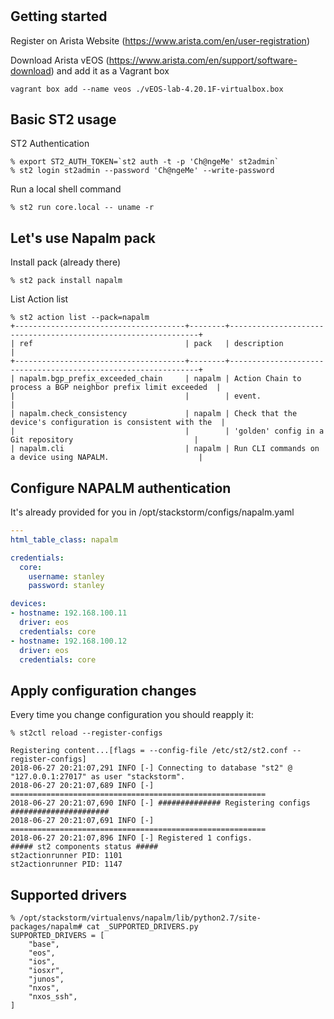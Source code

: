 #

## Getting started

Register on Arista Website (https://www.arista.com/en/user-registration)

Download Arista vEOS (https://www.arista.com/en/support/software-download) and add it as a Vagrant box
```
vagrant box add --name veos ./vEOS-lab-4.20.1F-virtualbox.box
```

## Basic ST2 usage

ST2 Authentication
```
% export ST2_AUTH_TOKEN=`st2 auth -t -p 'Ch@ngeMe' st2admin`
% st2 login st2admin --password 'Ch@ngeMe' --write-password
```

Run a local shell command
```
% st2 run core.local -- uname -r
```

## Let's use Napalm pack

Install pack (already there)
```
% st2 pack install napalm
```

List Action list
```
% st2 action list --pack=napalm
+--------------------------------------+--------+---------------------------------------------------------------+
| ref                                  | pack   | description                                                   |
+--------------------------------------+--------+---------------------------------------------------------------+
| napalm.bgp_prefix_exceeded_chain     | napalm | Action Chain to process a BGP neighbor prefix limit exceeded  |
|                                      |        | event.                                                        |
| napalm.check_consistency             | napalm | Check that the device's configuration is consistent with the  |
|                                      |        | 'golden' config in a Git repository                           |
| napalm.cli                           | napalm | Run CLI commands on a device using NAPALM.                    |
```

## Configure NAPALM authentication

It's already provided for you in /opt/stackstorm/configs/napalm.yaml

```yaml
---
html_table_class: napalm

credentials:
  core:
    username: stanley
    password: stanley 

devices:
- hostname: 192.168.100.11
  driver: eos
  credentials: core
- hostname: 192.168.100.12 
  driver: eos 
  credentials: core 
```

## Apply configuration changes

Every time you change configuration you should reapply it:

```
% st2ctl reload --register-configs

Registering content...[flags = --config-file /etc/st2/st2.conf --register-configs]
2018-06-27 20:21:07,291 INFO [-] Connecting to database "st2" @ "127.0.0.1:27017" as user "stackstorm".
2018-06-27 20:21:07,689 INFO [-] =========================================================
2018-06-27 20:21:07,690 INFO [-] ############## Registering configs ######################
2018-06-27 20:21:07,691 INFO [-] =========================================================
2018-06-27 20:21:07,896 INFO [-] Registered 1 configs.
##### st2 components status #####
st2actionrunner PID: 1101
st2actionrunner PID: 1147
```

## Supported drivers

```
% /opt/stackstorm/virtualenvs/napalm/lib/python2.7/site-packages/napalm# cat _SUPPORTED_DRIVERS.py
SUPPORTED_DRIVERS = [
    "base",
    "eos",
    "ios",
    "iosxr",
    "junos",
    "nxos",
    "nxos_ssh",
]
```









